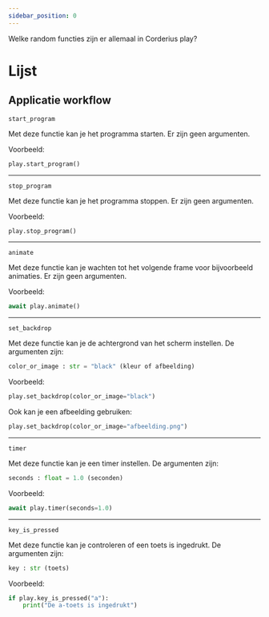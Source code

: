 ```yaml
---
sidebar_position: 0
---
```


Welke random functies zijn er allemaal in Corderius play?

# Lijst

## Applicatie workflow

`start_program`

Met deze functie kan je het programma starten. Er zijn geen argumenten.

Voorbeeld:
```python
play.start_program()
```
---

`stop_program`

Met deze functie kan je het programma stoppen. Er zijn geen argumenten.

Voorbeeld:
```python
play.stop_program()
```
---

`animate`

Met deze functie kan je wachten tot het volgende frame voor bijvoorbeeld animaties. Er zijn geen argumenten.

Voorbeeld:
```python
await play.animate()
```
---

`set_backdrop`

Met deze functie kan je de achtergrond van het scherm instellen. De argumenten zijn:
```python
color_or_image : str = "black" (kleur of afbeelding)
```

Voorbeeld:
```python
play.set_backdrop(color_or_image="black")
```
Ook kan je een afbeelding gebruiken:
```python
play.set_backdrop(color_or_image="afbeelding.png")
```
---

`timer`

Met deze functie kan je een timer instellen. De argumenten zijn:
```python
seconds : float = 1.0 (seconden)
```

Voorbeeld:
```python
await play.timer(seconds=1.0)
```
---

`key_is_pressed`

Met deze functie kan je controleren of een toets is ingedrukt. De argumenten zijn:
```python
key : str (toets)
```

Voorbeeld:
```python
if play.key_is_pressed("a"):
	print("De a-toets is ingedrukt")
```



